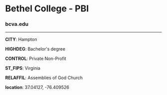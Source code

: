 # Bethel College - PBI
### bcva.edu
---
**CITY**: Hampton

**HIGHDEG**: Bachelor's degree

**CONTROL**: Private Non-Profit

**ST_FIPS**: Virginia

**RELAFFIL**: Assemblies of God Church

**location**: 37.04127, -76.409526